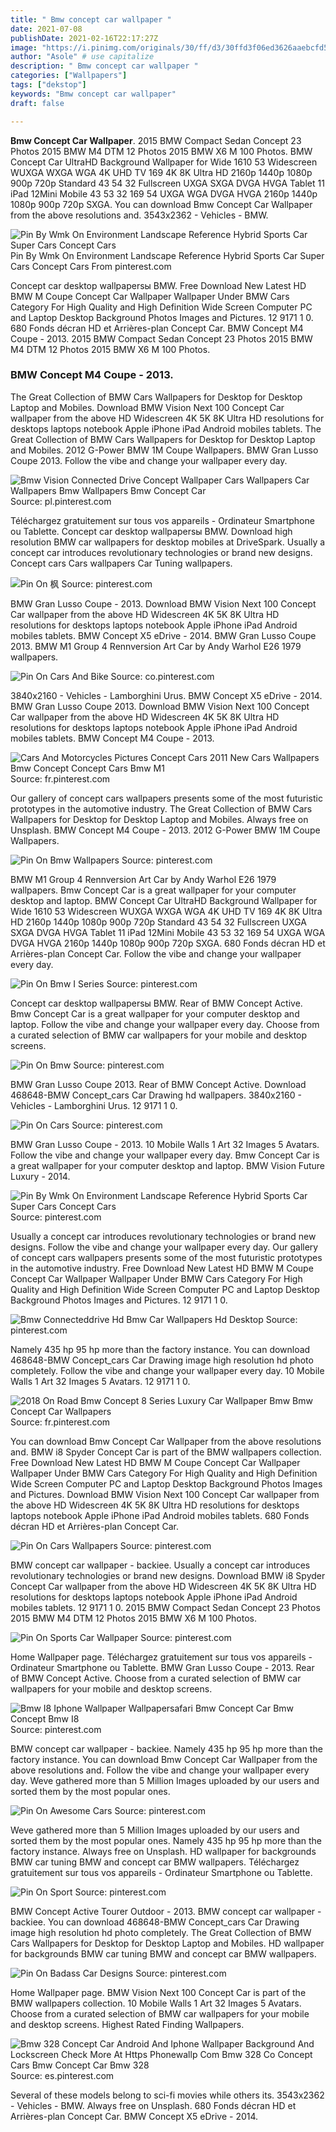 ```yaml
---
title: " Bmw concept car wallpaper "
date: 2021-07-08
publishDate: 2021-02-16T22:17:27Z
image: "https://i.pinimg.com/originals/30/ff/d3/30ffd3f06ed3626aaebcfd5ad683df44.jpg"
author: "Asole" # use capitalize
description: " Bmw concept car wallpaper "
categories: ["Wallpapers"]
tags: ["dekstop"]
keywords: "Bmw concept car wallpaper"
draft: false

---
```



**Bmw Concept Car Wallpaper**. 2015 BMW Compact Sedan Concept 23 Photos 2015 BMW M4 DTM 12 Photos 2015 BMW X6 M 100 Photos. BMW Concept Car UltraHD Background Wallpaper for Wide 1610 53 Widescreen WUXGA WXGA WGA 4K UHD TV 169 4K 8K Ultra HD 2160p 1440p 1080p 900p 720p Standard 43 54 32 Fullscreen UXGA SXGA DVGA HVGA Tablet 11 iPad 12Mini Mobile 43 53 32 169 54 UXGA WGA DVGA HVGA 2160p 1440p 1080p 900p 720p SXGA. You can download Bmw Concept Car Wallpaper from the above resolutions and. 3543x2362 - Vehicles - BMW.

![Pin By Wmk On Environment Landscape Reference Hybrid Sports Car Super Cars Concept Cars](https://i.pinimg.com/originals/cf/ef/01/cfef01e30d4044b344dabecc61143e57.jpg "Pin By Wmk On Environment Landscape Reference Hybrid Sports Car Super Cars Concept Cars")
Pin By Wmk On Environment Landscape Reference Hybrid Sports Car Super Cars Concept Cars From pinterest.com


Concept car desktop wallpapersы BMW. Free Download New Latest HD BMW M Coupe Concept Car Wallpaper Wallpaper Under BMW Cars Category For High Quality and High Definition Wide Screen Computer PC and Laptop Desktop Background Photos Images and Pictures. 12 9171 1 0. 680 Fonds décran HD et Arrières-plan Concept Car. BMW Concept M4 Coupe - 2013. 2015 BMW Compact Sedan Concept 23 Photos 2015 BMW M4 DTM 12 Photos 2015 BMW X6 M 100 Photos.

### BMW Concept M4 Coupe - 2013.

The Great Collection of BMW Cars Wallpapers for Desktop for Desktop Laptop and Mobiles. Download BMW Vision Next 100 Concept Car wallpaper from the above HD Widescreen 4K 5K 8K Ultra HD resolutions for desktops laptops notebook Apple iPhone iPad Android mobiles tablets. The Great Collection of BMW Cars Wallpapers for Desktop for Desktop Laptop and Mobiles. 2012 G-Power BMW 1M Coupe Wallpapers. BMW Gran Lusso Coupe 2013. Follow the vibe and change your wallpaper every day.


![Bmw Vision Connected Drive Concept Wallpaper Cars Wallpapers Car Wallpapers Bmw Wallpapers Bmw Concept Car](https://i.pinimg.com/originals/d5/17/64/d517642d8428f86593d836a2a7faf280.jpg "Bmw Vision Connected Drive Concept Wallpaper Cars Wallpapers Car Wallpapers Bmw Wallpapers Bmw Concept Car")
Source: pl.pinterest.com

Téléchargez gratuitement sur tous vos appareils - Ordinateur Smartphone ou Tablette. Concept car desktop wallpapersы BMW. Download high resolution BMW car wallpapers for desktop mobiles at DriveSpark. Usually a concept car introduces revolutionary technologies or brand new designs. Concept cars Cars wallpapers Car Tuning wallpapers.

![Pin On 枫](https://i.pinimg.com/originals/ae/12/2b/ae122bbbb4d36c0fdba787792118abec.jpg "Pin On 枫")
Source: pinterest.com

BMW Gran Lusso Coupe - 2013. Download BMW Vision Next 100 Concept Car wallpaper from the above HD Widescreen 4K 5K 8K Ultra HD resolutions for desktops laptops notebook Apple iPhone iPad Android mobiles tablets. BMW Concept X5 eDrive - 2014. BMW Gran Lusso Coupe 2013. BMW M1 Group 4 Rennversion Art Car by Andy Warhol E26 1979 wallpapers.

![Pin On Cars And Bike](https://i.pinimg.com/originals/cb/8d/8e/cb8d8edd4fdcb19ca9fb46de0382ec64.jpg "Pin On Cars And Bike")
Source: co.pinterest.com

3840x2160 - Vehicles - Lamborghini Urus. BMW Concept X5 eDrive - 2014. BMW Gran Lusso Coupe 2013. Download BMW Vision Next 100 Concept Car wallpaper from the above HD Widescreen 4K 5K 8K Ultra HD resolutions for desktops laptops notebook Apple iPhone iPad Android mobiles tablets. BMW Concept M4 Coupe - 2013.

![Cars And Motorcycles Pictures Concept Cars 2011 New Cars Wallpapers Bmw Concept Concept Cars Bmw M1](https://i.pinimg.com/originals/38/91/c7/3891c7f0447cb15a4a40b9b7a35b10fd.jpg "Cars And Motorcycles Pictures Concept Cars 2011 New Cars Wallpapers Bmw Concept Concept Cars Bmw M1")
Source: fr.pinterest.com

Our gallery of concept cars wallpapers presents some of the most futuristic prototypes in the automotive industry. The Great Collection of BMW Cars Wallpapers for Desktop for Desktop Laptop and Mobiles. Always free on Unsplash. BMW Concept M4 Coupe - 2013. 2012 G-Power BMW 1M Coupe Wallpapers.

![Pin On Bmw Wallpapers](https://i.pinimg.com/originals/0b/72/5f/0b725fd92b30e122f075896a0ebc2f63.jpg "Pin On Bmw Wallpapers")
Source: pinterest.com

BMW M1 Group 4 Rennversion Art Car by Andy Warhol E26 1979 wallpapers. Bmw Concept Car is a great wallpaper for your computer desktop and laptop. BMW Concept Car UltraHD Background Wallpaper for Wide 1610 53 Widescreen WUXGA WXGA WGA 4K UHD TV 169 4K 8K Ultra HD 2160p 1440p 1080p 900p 720p Standard 43 54 32 Fullscreen UXGA SXGA DVGA HVGA Tablet 11 iPad 12Mini Mobile 43 53 32 169 54 UXGA WGA DVGA HVGA 2160p 1440p 1080p 900p 720p SXGA. 680 Fonds décran HD et Arrières-plan Concept Car. Follow the vibe and change your wallpaper every day.

![Pin On Bmw I Series](https://i.pinimg.com/originals/6e/6e/3d/6e6e3d8fcec1f8804cd90f7136201d8d.jpg "Pin On Bmw I Series")
Source: pinterest.com

Concept car desktop wallpapersы BMW. Rear of BMW Concept Active. Bmw Concept Car is a great wallpaper for your computer desktop and laptop. Follow the vibe and change your wallpaper every day. Choose from a curated selection of BMW car wallpapers for your mobile and desktop screens.

![Pin On Bmw](https://i.pinimg.com/originals/3d/c3/2f/3dc32f818bc096c888e42b3b19f46a3d.jpg "Pin On Bmw")
Source: pinterest.com

BMW Gran Lusso Coupe 2013. Rear of BMW Concept Active. Download 468648-BMW Concept_cars Car Drawing hd wallpapers. 3840x2160 - Vehicles - Lamborghini Urus. 12 9171 1 0.

![Pin On Cars](https://i.pinimg.com/originals/b5/d0/5d/b5d05d75c0e781c120a4ee61a307ae4e.jpg "Pin On Cars")
Source: pinterest.com

BMW Gran Lusso Coupe - 2013. 10 Mobile Walls 1 Art 32 Images 5 Avatars. Follow the vibe and change your wallpaper every day. Bmw Concept Car is a great wallpaper for your computer desktop and laptop. BMW Vision Future Luxury - 2014.

![Pin By Wmk On Environment Landscape Reference Hybrid Sports Car Super Cars Concept Cars](https://i.pinimg.com/originals/cf/ef/01/cfef01e30d4044b344dabecc61143e57.jpg "Pin By Wmk On Environment Landscape Reference Hybrid Sports Car Super Cars Concept Cars")
Source: pinterest.com

Usually a concept car introduces revolutionary technologies or brand new designs. Follow the vibe and change your wallpaper every day. Our gallery of concept cars wallpapers presents some of the most futuristic prototypes in the automotive industry. Free Download New Latest HD BMW M Coupe Concept Car Wallpaper Wallpaper Under BMW Cars Category For High Quality and High Definition Wide Screen Computer PC and Laptop Desktop Background Photos Images and Pictures. 12 9171 1 0.

![Bmw Connecteddrive Hd Bmw Car Wallpapers Hd Desktop](https://i.pinimg.com/originals/42/4c/be/424cbe6b9ea439d3fab20482081919f0.jpg "Bmw Connecteddrive Hd Bmw Car Wallpapers Hd Desktop")
Source: pinterest.com

Namely 435 hp 95 hp more than the factory instance. You can download 468648-BMW Concept_cars Car Drawing image high resolution hd photo completely. Follow the vibe and change your wallpaper every day. 10 Mobile Walls 1 Art 32 Images 5 Avatars. 12 9171 1 0.

![2018 On Road Bmw Concept 8 Series Luxury Car Wallpaper Bmw Bmw Concept Car Wallpapers](https://i.pinimg.com/originals/b8/e3/63/b8e363ac990742bd88b194b632dd597b.jpg "2018 On Road Bmw Concept 8 Series Luxury Car Wallpaper Bmw Bmw Concept Car Wallpapers")
Source: fr.pinterest.com

You can download Bmw Concept Car Wallpaper from the above resolutions and. BMW i8 Spyder Concept Car is part of the BMW wallpapers collection. Free Download New Latest HD BMW M Coupe Concept Car Wallpaper Wallpaper Under BMW Cars Category For High Quality and High Definition Wide Screen Computer PC and Laptop Desktop Background Photos Images and Pictures. Download BMW Vision Next 100 Concept Car wallpaper from the above HD Widescreen 4K 5K 8K Ultra HD resolutions for desktops laptops notebook Apple iPhone iPad Android mobiles tablets. 680 Fonds décran HD et Arrières-plan Concept Car.

![Pin On Cars Wallpapers](https://i.pinimg.com/originals/b0/e4/bc/b0e4bc26146fcb8797523951c12ed3c5.jpg "Pin On Cars Wallpapers")
Source: pinterest.com

BMW concept car wallpaper - backiee. Usually a concept car introduces revolutionary technologies or brand new designs. Download BMW i8 Spyder Concept Car wallpaper from the above HD Widescreen 4K 5K 8K Ultra HD resolutions for desktops laptops notebook Apple iPhone iPad Android mobiles tablets. 12 9171 1 0. 2015 BMW Compact Sedan Concept 23 Photos 2015 BMW M4 DTM 12 Photos 2015 BMW X6 M 100 Photos.

![Pin On Sports Car Wallpaper](https://i.pinimg.com/originals/34/79/31/347931b2d3b4642318090466c588fc56.png "Pin On Sports Car Wallpaper")
Source: pinterest.com

Home Wallpaper page. Téléchargez gratuitement sur tous vos appareils - Ordinateur Smartphone ou Tablette. BMW Gran Lusso Coupe - 2013. Rear of BMW Concept Active. Choose from a curated selection of BMW car wallpapers for your mobile and desktop screens.

![Bmw I8 Iphone Wallpaper Wallpapersafari Bmw Concept Car Bmw Concept Bmw I8](https://i.pinimg.com/originals/81/9f/eb/819febc3c899ba446dc5ef42d3d9a2de.jpg "Bmw I8 Iphone Wallpaper Wallpapersafari Bmw Concept Car Bmw Concept Bmw I8")
Source: pinterest.com

BMW concept car wallpaper - backiee. Namely 435 hp 95 hp more than the factory instance. You can download Bmw Concept Car Wallpaper from the above resolutions and. Follow the vibe and change your wallpaper every day. Weve gathered more than 5 Million Images uploaded by our users and sorted them by the most popular ones.

![Pin On Awesome Cars](https://i.pinimg.com/originals/80/6c/24/806c24f477260f9d08ff88aeb7de366f.jpg "Pin On Awesome Cars")
Source: pinterest.com

Weve gathered more than 5 Million Images uploaded by our users and sorted them by the most popular ones. Namely 435 hp 95 hp more than the factory instance. Always free on Unsplash. HD wallpaper for backgrounds BMW car tuning BMW and concept car BMW wallpapers. Téléchargez gratuitement sur tous vos appareils - Ordinateur Smartphone ou Tablette.

![Pin On Sport](https://i.pinimg.com/originals/2e/1f/b5/2e1fb54ed9e18b5a607d8d5cc139f371.jpg "Pin On Sport")
Source: pinterest.com

BMW Concept Active Tourer Outdoor - 2013. BMW concept car wallpaper - backiee. You can download 468648-BMW Concept_cars Car Drawing image high resolution hd photo completely. The Great Collection of BMW Cars Wallpapers for Desktop for Desktop Laptop and Mobiles. HD wallpaper for backgrounds BMW car tuning BMW and concept car BMW wallpapers.

![Pin On Badass Car Designs](https://i.pinimg.com/originals/e8/64/f0/e864f0f2d61777297ff32d0cde549453.jpg "Pin On Badass Car Designs")
Source: pinterest.com

Home Wallpaper page. BMW Vision Next 100 Concept Car is part of the BMW wallpapers collection. 10 Mobile Walls 1 Art 32 Images 5 Avatars. Choose from a curated selection of BMW car wallpapers for your mobile and desktop screens. Highest Rated Finding Wallpapers.

![Bmw 328 Concept Car Android And Iphone Wallpaper Background And Lockscreen Check More At Https Phonewallp Com Bmw 328 Co Concept Cars Bmw Concept Car Bmw 328](https://i.pinimg.com/originals/30/ff/d3/30ffd3f06ed3626aaebcfd5ad683df44.jpg "Bmw 328 Concept Car Android And Iphone Wallpaper Background And Lockscreen Check More At Https Phonewallp Com Bmw 328 Co Concept Cars Bmw Concept Car Bmw 328")
Source: es.pinterest.com

Several of these models belong to sci-fi movies while others its. 3543x2362 - Vehicles - BMW. Always free on Unsplash. 680 Fonds décran HD et Arrières-plan Concept Car. BMW Concept X5 eDrive - 2014.

